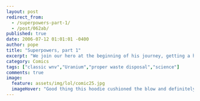 ```yaml
---
layout: post
redirect_from: 
  - /superpowers-part-1/
  - /post/062ab/
published: true
date: 2006-07-12 01:01:01 -0400
author: pope
title: "Superpowers, part 1"
excerpt: "We join our hero at the beginning of his journey, getting a heroic concussion. It's a much more efficient method than a radioactive spider, that's for sure."
category: Comics
tags: ["classic wnv","Uranium","proper waste disposal","science"]
comments: true 
image:
  feature: assets/img/lol/comic25.jpg
  imageHover: "Good thing this hoodie cushioned the blow and definitely didn't give me any serious brain damage."
---
```



